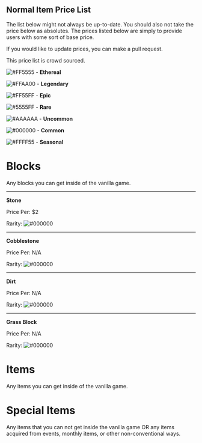 ## Normal Item Price List

The list below might not always be up-to-date. You should also not take the price below as absolutes.
The prices listed below are simply to provide users with some sort of base price. 

If you would like to update prices, you can make a pull request. 

This price list is crowd sourced. 

![#FF5555](https://placehold.it/15/FF5555/000000?text=+) - **Ethereal**


![#FFAA00](https://placehold.it/15/FFAA00/000000?text=+) - **Legendary**


![#FF55FF](https://placehold.it/15/FF55FF/000000?text=+) - **Epic**


![#5555FF](https://placehold.it/15/5555FF/000000?text=+) - **Rare**


![#AAAAAA](https://placehold.it/15/AAAAAA/000000?text=+) - **Uncommon**


![#000000](https://placehold.it/15/000000/000000?text=+) - **Common**


![#FFFF55](https://placehold.it/15/FFFF55/000000?text=+) - **Seasonal**

# Blocks
Any blocks you can get inside of the vanilla game.

___
**Stone**

Price Per: $2

Rarity: ![#000000](https://placehold.it/15/000000/000000?text=+)
___
**Cobblestone**

Price Per: N/A

Rarity: ![#000000](https://placehold.it/15/000000/000000?text=+)
___
**Dirt**

Price Per: N/A

Rarity: ![#000000](https://placehold.it/15/000000/000000?text=+)
___
**Grass Block**

Price Per: N/A

Rarity: ![#000000](https://placehold.it/15/000000/000000?text=+)




# Items
Any items you can get inside of the vanilla game.

# Special Items
Any items that you can not get inside the vanilla game OR any items acquired from events, monthly items, or other non-conventional ways.

